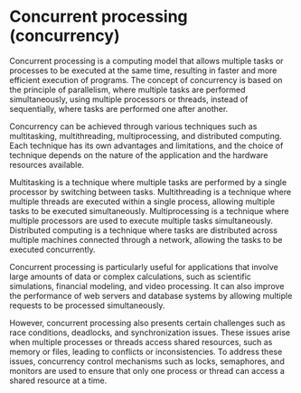 # Concurrent processing (concurrency)

Concurrent processing is a computing model that allows multiple tasks or processes to be executed at the same time, resulting in faster and more efficient execution of programs. The concept of concurrency is based on the principle of parallelism, where multiple tasks are performed simultaneously, using multiple processors or threads, instead of sequentially, where tasks are performed one after another.

Concurrency can be achieved through various techniques such as multitasking, multithreading, multiprocessing, and distributed computing. Each technique has its own advantages and limitations, and the choice of technique depends on the nature of the application and the hardware resources available.

Multitasking is a technique where multiple tasks are performed by a single processor by switching between tasks. Multithreading is a technique where multiple threads are executed within a single process, allowing multiple tasks to be executed simultaneously. Multiprocessing is a technique where multiple processors are used to execute multiple tasks simultaneously. Distributed computing is a technique where tasks are distributed across multiple machines connected through a network, allowing the tasks to be executed concurrently.

Concurrent processing is particularly useful for applications that involve large amounts of data or complex calculations, such as scientific simulations, financial modeling, and video processing. It can also improve the performance of web servers and database systems by allowing multiple requests to be processed simultaneously.

However, concurrent processing also presents certain challenges such as race conditions, deadlocks, and synchronization issues. These issues arise when multiple processes or threads access shared resources, such as memory or files, leading to conflicts or inconsistencies. To address these issues, concurrency control mechanisms such as locks, semaphores, and monitors are used to ensure that only one process or thread can access a shared resource at a time.
